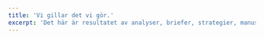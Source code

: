 ```yaml
---
title: 'Vi gillar det vi gör.'
excerpt: 'Det här är resultatet av analyser, briefer, strategier, manus, Slack-konversationer, postit-lappar, hackathon, kaffekoppar, skisser … Ja, du fattar. Det här är case som visar vad vi gör.'
---
```

